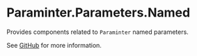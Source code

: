 # Paraminter.Parameters.Named

Provides components related to `Paraminter` named parameters.

See [GitHub](https://github.com/Paraminter/Paraminter.Parameters.Named) for more information.